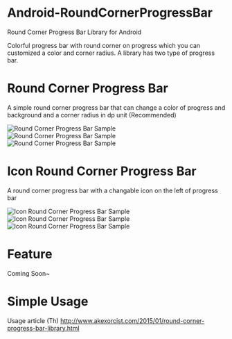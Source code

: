 Android-RoundCornerProgressBar
==============================

Round Corner Progress Bar Library for Android

Colorful progress bar with round corner on progress which you can customized a color and corner radius. A library has two type of progress bar.


Round Corner Progress Bar
===============================

A simple round corner progress bar that can change a color of progress and background and a corner radius in dp unit (Recommended)

![Round Corner Progress Bar Sample](https://raw.githubusercontent.com/akexorcist/Android-RoundCornerProgressBar/master/image/screenshot_01.png)
![Round Corner Progress Bar Sample](https://raw.githubusercontent.com/akexorcist/Android-RoundCornerProgressBar/master/image/screenshot_02.png)
![Round Corner Progress Bar Sample](https://raw.githubusercontent.com/akexorcist/Android-RoundCornerProgressBar/master/image/screenshot_03.png)


Icon Round Corner Progress Bar
===============================

A round corner progress bar with a changable icon on the left of progress bar

![Icon Round Corner Progress Bar Sample](https://raw.githubusercontent.com/akexorcist/Android-RoundCornerProgressBar/master/image/screenshot_04.png)
![Icon Round Corner Progress Bar Sample](https://raw.githubusercontent.com/akexorcist/Android-RoundCornerProgressBar/master/image/screenshot_05.png)
![Icon Round Corner Progress Bar Sample](https://raw.githubusercontent.com/akexorcist/Android-RoundCornerProgressBar/master/image/screenshot_06.png)


Feature
===========================
Coming Soon~


Simple Usage
===========================
Usage article (Th) http://www.akexorcist.com/2015/01/round-corner-progress-bar-library.html
